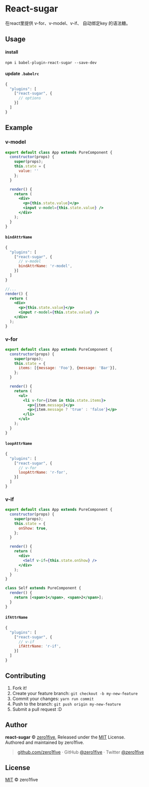 # React-sugar
在react里提供 v-for、v-model、v-if、 自动绑定key 的语法糖。

## Usage

#### install

```
npm i babel-plugin-react-sugar --save-dev
```

#### update `.babelrc`

```js
{
  "plugins": [
    ["react-sugar", {
      // options
    }]
  ]
}
```

## Example

### v-model

```jsx
export default class App extends PureComponent {
  constructor(props) {
    super(props);
    this.state = {
      value: ''
    };
  }

  render() {
    return (
      <div>
        <p>{this.state.value}</p>
        <input v-model={this.state.value} />
      </div>
    );
  }
}
```

#### ```bindAttrName```

```js
{
  "plugins": [
    ["react-sugar", {
      // v-model
      bindAttrName: 'r-model',
    }]
  ]
}
```

```jsx
//...
render() {
  return (
    <div>
      <p>{this.state.value}</p>
      <input r-model={this.state.value} />
    </div>
  );
}
```

### v-for

```jsx
export default class App extends PureComponent {
  constructor(props) {
    super(props);
    this.state = {
      items: [{message: 'Foo'}, {message: 'Bar'}],
    };
  }

  render() {
    return (
      <ul>
        <li v-for={item in this.state.items}>
          <p>{item.message}</p>
          <p>{item.message ? 'true' : 'false'}</p>
        </li>
      </ul>
    );
  }
}
```

#### ```loopAttrName```

```js
{
  "plugins": [
    ["react-sugar", {
      // v-for
      loopAttrName: 'r-for',
    }]
  ]
}
```

### v-if 

```jsx
export default class App extends PureComponent {
  constructor(props) {
    super(props);
    this.state = {
      onShow: true,
    };
  }

  render() {
    return (
      <div>
        <Self v-if={this.state.onShow} />
      </div>
    );
  }
}

class Self extends PureComponent {
  render() {
    return [<span>1</span>, <span>2</span>];
  }
}
```

#### ```ifAttrName```

```js
{
  "plugins": [
    ["react-sugar", {
      // v-if
      ifAttrName: 'r-if',
    }]
  ]
}
```

## Contributing

1. Fork it!
2. Create your feature branch: `git checkout -b my-new-feature`
3. Commit your changes: `yarn run commit`
4. Push to the branch: `git push origin my-new-feature`
5. Submit a pull request :D

## Author

**react-sugar** © [zero1five](https://github.com/zero1five), Released under the [MIT](./LICENSE) License.<br>
Authored and maintained by zero1five.

> [github.com/zero1five](https://github.com/zero1five) · GitHub [@zero1five](https://github.com/zero1five) · Twitter [@zero1five](https://twitter.com/zero1five)

## License

[MIT](https://github.com/zero1five/babel-plugin-react-sugar/blob/master/LICENSE) &copy; zero1five